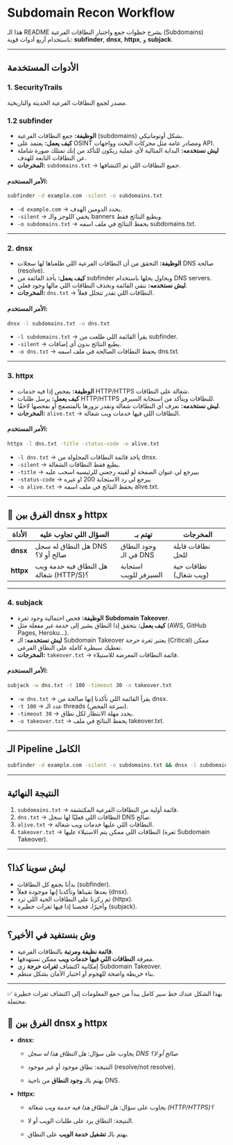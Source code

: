 # Subdomain Recon Workflow

هذا الـ README يشرح خطوات جمع واختبار النطاقات الفرعية (Subdomains) باستخدام أربع أدوات قوية: **subfinder**, **dnsx**, **httpx**, و **subjack**.

---

## الأدوات المستخدمة
### 1. SecurityTrails
مصدر لجمع النطاقات الفرعية الحديثة والتاريخية.


### 1.2 subfinder
- **الوظيفة:** جمع النطاقات الفرعية (subdomains) بشكل أوتوماتيكي.
- **كيف يعمل:** يعتمد على OSINT ومصادر عامة مثل محركات البحث وواجهات API.
- **ليش نستخدمه:** البداية المثالية لأي عملية ريكون للتأكد من إنك تمتلك صورة شاملة عن النطاقات التابعة للهدف.
- **المخرجات:** `subdomains.txt` → جميع النطاقات اللي تم اكتشافها.

#### الأمر المستخدم:
```bash
subfinder -d example.com -silent -o subdomains.txt
```
- `-d example.com` → يحدد الدومين الهدف.  
- `-silent` → يخفي اللوجز والـ banners ويطبع النتائج فقط.  
- `-o subdomains.txt` → يحفظ النتائج في ملف اسمه subdomains.txt.  

---

### 2. dnsx
- **الوظيفة:** التحقق من أن النطاقات الفرعية اللي طلعناها لها سجلات DNS صالحة (resolve).
- **كيف يعمل:** يأخذ القائمة من subfinder ويحاول يحلها باستخدام DNS servers.
- **ليش نستخدمه:** ننقي القائمة ونحذف النطاقات اللي مالها وجود فعلي.
- **المخرجات:** `dns.txt` → النطاقات اللي تقدر تتحلل فعلاً.

#### الأمر المستخدم:
```bash
dnsx -l subdomains.txt -o dns.txt
```
- `-l subdomains.txt` → يقرأ القائمة اللي طلعت من subfinder.  
- `-silent` → يطبع النتائج بدون أي إضافات.  
- `-o dns.txt` → يحفظ النطاقات الصالحة في ملف اسمه dns.txt.  

---

### 3. httpx
- **الوظيفة:** يفحص إذا فيه خدمات HTTP/HTTPS شغالة على النطاقات.
- **كيف يعمل:** يرسل طلبات HTTP/HTTPS للنطاقات ويتأكد من استجابة السيرفر.
- **ليش نستخدمه:** نعرف أي النطاقات شغالة ونقدر نزورها بالمتصفح أو نفحصها لاحقًا.
- **المخرجات:** `alive.txt` → النطاقات اللي فيها خدمات ويب شغالة.

#### الأمر المستخدم:
```bash
httpx -l dns.txt -title -status-code -o alive.txt
```
- `-l dns.txt` → ياخذ قائمة النطاقات المحلولة من dnsx.  
- `-silent` → يطبع فقط النطاقات الشغالة.
- `-title` → بييرجع لي عنوان الصفحة لو لقيته رجعني للرئيسيه اسحب عليه
- `-status-code` → بيرجع لي رد الاستجابة 200 او غيره 
- `-o alive.txt` → يحفظ النتائج في ملف اسمه alive.txt.  

---
## 🔹 الفرق بين dnsx و httpx

| الأداة   | السؤال اللي تجاوب عليه                  | تهتم بـ                  | المخرجات              |
|----------|-----------------------------------------|--------------------------|-----------------------|
| **dnsx** | هل النطاق له سجل DNS صالح أو لا؟        | وجود النطاق في الـ DNS   | نطاقات قابلة للحل     |
| **httpx**| هل النطاق فيه خدمة ويب شغالة (HTTP/S)؟ | استجابة السيرفر للويب   | نطاقات حية (ويب شغال) |

---


### 4. subjack
- **الوظيفة:** فحص احتمالية وجود ثغرة **Subdomain Takeover**.
- **كيف يعمل:** يتحقق إذا النطاق يشير إلى خدمة غير مفعلة مثل (AWS, GitHub Pages, Heroku...).
- **ليش نستخدمه:** الـ Subdomain Takeover يعتبر ثغرة حرجة (Critical) ممكن تعطيك سيطرة كاملة على النطاق الفرعي.
- **المخرجات:** `takeover.txt` → قائمة النطاقات المعرضة للاستيلاء.

#### الأمر المستخدم:
```bash
subjack -w dns.txt -t 100 -timeout 30 -o takeover.txt
```
- `-w dns.txt` → يقرأ القائمة اللي تأكدنا إنها صالحة من dnsx.  
- `-t 100` → عدد الـ threads (سرعة الفحص).  
- `-timeout 30` → يحدد مهلة الانتظار لكل نطاق.  
- `-o takeover.txt` → يحفظ النتائج في ملف takeover.txt.  

---

## الـ Pipeline الكامل

```bash
subfinder -d example.com -silent -o subdomains.txt && dnsx -l subdomains.txt -silent -o dns.txt && httpx -l dns.txt -silent -o alive.txt && subjack -w dns.txt -t 100 -timeout 30 -o takeover.txt
```

---

## النتيجة النهائية

1. `subdomains.txt` → قائمة أولية من النطاقات الفرعية المكتشفة.
2. `dns.txt` → النطاقات اللي فعليًا لها سجل DNS صالح.
3. `alive.txt` → النطاقات اللي عليها خدمات ويب شغالة.
4. `takeover.txt` → النطاقات اللي ممكن يتم الاستيلاء عليها (ثغرة Subdomain Takeover).

---

## ليش سوينا كذا؟

- بدأنا بجمع كل النطاقات (subfinder).  
- بعدها نقيناها وتأكدنا إنها موجودة فعلاً (dnsx).  
- ثم ركزنا على النطاقات الحية اللي ترد (httpx).  
- وأخيرًا، فحصنا إذا فيها ثغرات خطيرة (subjack).  

---

## وش بنستفيد في الأخير؟

- **قائمة نظيفة ومرتبة** بالنطاقات الفرعية.  
- معرفة **النطاقات اللي فيها خدمات ويب** ممكن نستهدفها.  
- إمكانية اكتشاف **ثغرات حرجة** زي Subdomain Takeover.  
- بناء خريطة واضحة للهجوم أو اختبار الأمان بشكل منظم.

---

✅ بهذا الشكل عندك خط سير كامل يبدأ من جمع المعلومات إلى اكتشاف ثغرات خطيرة محتملة.

## 🔹 الفرق بين dnsx و httpx

- **dnsx:**
    
    - يجاوب على سؤال: _هل النطاق هذا له سجل DNS صالح أو لا؟_
        
    - النتيجة: نطاق موجود أو غير موجود (resolve/not resolve).
        
    - يهتم بالـ **وجود النطاق** من ناحية DNS.
        
- **httpx:**
    
    - يجاوب على سؤال: _هل النطاق هذا فيه خدمة ويب شغالة (HTTP/HTTPS)؟_
        
    - النتيجة: النطاق يرد على طلبات الويب أو لا.
        
    - يهتم بالـ **تشغيل خدمة الويب** على النطاق.
